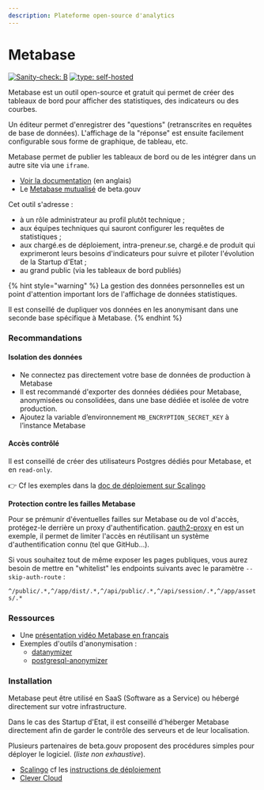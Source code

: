 ```yaml
---
description: Plateforme open-source d'analytics
---
```


# Metabase

[![Sanity-check: B](https://camo.githubusercontent.com/8fac053d2be7851f30ce264d562be328c250301dec3e3ed1f3655103b63e7463/68747470733a2f2f696d672e736869656c64732e696f2f62616467652f73616e6974795f636865636b2d422d6c69676874626c7565)](https://sanity-check.numericite.eu/posts/1da94d73-7210-445c-b058-a4d294e4b716) [![type: self-hosted](https://camo.githubusercontent.com/653e122436d6e1bf5486583ccffcf14154da7045e1c303d58c30e3e3f31e8fba/68747470733a2f2f696d672e736869656c64732e696f2f62616467652f747970652d73656c665f686f737465642d626c7565)](https://camo.githubusercontent.com/653e122436d6e1bf5486583ccffcf14154da7045e1c303d58c30e3e3f31e8fba/68747470733a2f2f696d672e736869656c64732e696f2f62616467652f747970652d73656c665f686f737465642d626c7565)

Metabase est un outil open-source et gratuit qui permet de créer des tableaux de bord pour afficher des statistiques, des indicateurs ou des courbes.

Un éditeur permet d'enregistrer des "questions" (retranscrites en requêtes de base de données). L'affichage de la "réponse" est ensuite facilement configurable sous forme de graphique, de tableau, etc.

Metabase permet de publier les tableaux de bord ou de les intégrer dans un autre site via une `iframe`.

* [Voir la documentation](https://www.metabase.com/docs/latest/) (en anglais)
* Le [Metabase mutualisé](https://metabase.incubateur.net) de beta.gouv

Cet outil s'adresse :

* à un rôle administrateur au profil plutôt technique ;
* aux équipes techniques qui sauront configurer les requêtes de statistiques ;
* aux chargé.es de déploiement, intra-preneur.se, chargé.e de produit qui exprimeront leurs besoins d'indicateurs pour suivre et piloter l'évolution de la Startup d'Etat ;
* au grand public (via les tableaux de bord publiés)

{% hint style="warning" %}
La gestion des données personnelles est un point d'attention important lors de l'affichage de données statistiques.

Il est conseillé de dupliquer vos données en les anonymisant dans une seconde base spécifique à Metabase.
{% endhint %}

### Recommandations

#### Isolation des données

* Ne connectez pas directement votre base de données de production à Metabase
* Il est recommandé d'exporter des données dédiées pour Metabase, anonymisées ou consolidées, dans une base dédiée et isolée de votre production.
* Ajoutez la variable d’environnement `MB_ENCRYPTION_SECRET_KEY` à l’instance Metabase

#### Accès contrôlé

Il est conseillé de créer des utilisateurs Postgres dédiés pour Metabase, et en `read-only`.

👉 Cf les exemples dans la [doc de déploiement sur Scalingo](metabase.md)

**Protection contre les failles Metabase**

Pour se prémunir d'éventuelles failles sur Metabase ou de vol d'accès, protégez-le derrière un proxy d'authentification. [oauth2-proxy](https://oauth2-proxy.github.io/oauth2-proxy/) en est un exemple, il permet de limiter l'accès en réutilisant un système d'authentification connu (tel que GitHub...).

Si vous souhaitez tout de même exposer les pages publiques, vous aurez besoin de mettre en "whitelist" les endpoints suivants avec le paramètre `--skip-auth-route` :

`^/public/.*,^/app/dist/.*,^/api/public/.*,^/api/session/.*,^/app/assets/.*`

### Ressources

* Une [présentation vidéo Metabase en français](https://youtu.be/3sEmPG3Ydrg?si=l3emB4\_dC253R2JP\&t=193)
* Exemples d'outils d'anonymisation :
  * [datanymizer](https://github.com/datanymizer/datanymizer)
  * [postgresql-anonymizer](https://postgresql-anonymizer.readthedocs.io/en/stable/)

### Installation

Metabase peut être utilisé en SaaS (Software as a Service) ou hébergé directement sur votre infrastructure.

Dans le cas des Startup d'Etat, il est conseillé d'héberger Metabase directement afin de garder le contrôle des serveurs et de leur localisation.

Plusieurs partenaires de beta.gouv proposent des procédures simples pour déployer le logiciel. (_liste non exhaustive_).

* [Scalingo](https://doc.scalingo.com/platform/getting-started/getting-started-with-metabase) cf les [instructions de déploiement](metabase.md)
* [Clever Cloud](https://www.clever-cloud.com/fr/blog/engineering/2019/02/20/how-to-install-metabase/)
